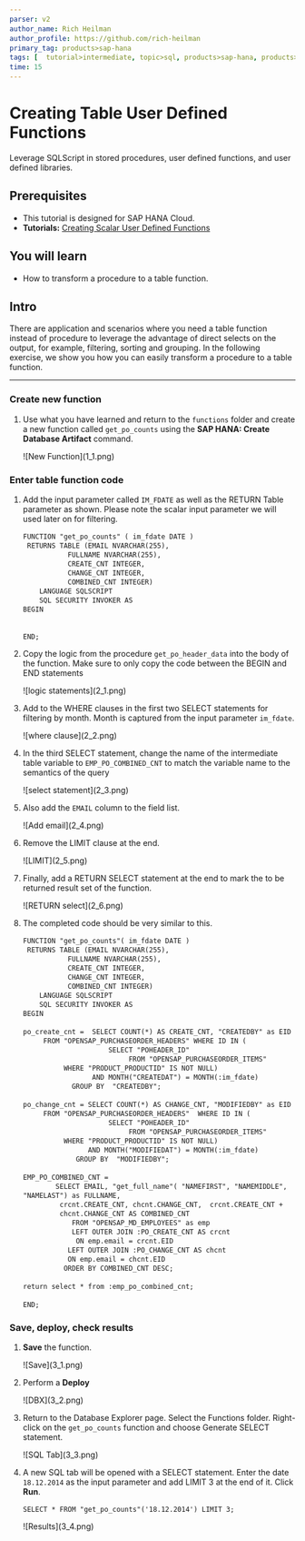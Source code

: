 ```yaml
---
parser: v2
author_name: Rich Heilman
author_profile: https://github.com/rich-heilman
primary_tag: products>sap-hana
tags: [  tutorial>intermediate, topic>sql, products>sap-hana, products>sap-hana-cloud, products>sap-business-application-studio]  
time: 15
---
```

# Creating Table User Defined Functions 
<!-- description --> Leverage SQLScript in stored procedures, user defined functions, and user defined libraries.

## Prerequisites  
- This tutorial is designed for SAP HANA Cloud.
- **Tutorials:** [Creating Scalar User Defined Functions](hana-cloud-sqlscript-scalar)

## You will learn
- How to transform a procedure to a table function.

## Intro
There are application and scenarios where you need a table function instead of procedure to leverage the advantage of direct selects on the output, for example, filtering, sorting and grouping. In the following exercise, we show you how you can easily transform a procedure to a table function.

---

### Create new function


1. Use what you have learned and return to the `functions` folder and create a new function called `get_po_counts` using the **SAP HANA: Create Database Artifact** command.

    <!-- border -->![New Function](1_1.png)


### Enter table function code


1. Add the input parameter called `IM_FDATE` as well as the RETURN Table parameter as shown. Please note the scalar input parameter we will used later on for filtering.

    ```SQLCRIPT
    FUNCTION "get_po_counts" ( im_fdate DATE )
     RETURNS TABLE (EMAIL NVARCHAR(255),
    	       FULLNAME NVARCHAR(255),
    	       CREATE_CNT INTEGER,
    	       CHANGE_CNT INTEGER,
    	       COMBINED_CNT INTEGER)
        LANGUAGE SQLSCRIPT
        SQL SECURITY INVOKER AS
    BEGIN


    END;
    ```


2. Copy the logic from the procedure `get_po_header_data` into the body of the function.  Make sure to only copy the code between the BEGIN and END statements

    <!-- border -->![logic statements](2_1.png)


3. Add to the WHERE clauses in the first two SELECT statements for filtering by month. Month is captured from the input parameter `im_fdate`.

    <!-- border -->![where clause](2_2.png)

4. In the third SELECT statement, change the name of the intermediate table variable to `EMP_PO_COMBINED_CNT` to match the variable name to the semantics of the query

    <!-- border -->![select statement](2_3.png)

5. Also add the `EMAIL` column to the field list.

    <!-- border -->![Add email](2_4.png)


6. Remove the LIMIT clause at the end.

    <!-- border -->![LIMIT](2_5.png)


7. Finally, add a RETURN SELECT statement at the end to mark the to be returned result set of the function.

    <!-- border -->![RETURN select](2_6.png)


8. The completed code should be very similar to this.

    ```SQLCRIPT
    FUNCTION "get_po_counts"( im_fdate DATE )
     RETURNS TABLE (EMAIL NVARCHAR(255),
    	       FULLNAME NVARCHAR(255),
    	       CREATE_CNT INTEGER,
    	       CHANGE_CNT INTEGER,
    	       COMBINED_CNT INTEGER)
        LANGUAGE SQLSCRIPT
        SQL SECURITY INVOKER AS
    BEGIN

    po_create_cnt =  SELECT COUNT(*) AS CREATE_CNT, "CREATEDBY" as EID
         FROM "OPENSAP_PURCHASEORDER_HEADERS" WHERE ID IN (
                         SELECT "POHEADER_ID"
                              FROM "OPENSAP_PURCHASEORDER_ITEMS"
              WHERE "PRODUCT_PRODUCTID" IS NOT NULL)
                     AND MONTH("CREATEDAT") = MONTH(:im_fdate)
                GROUP BY  "CREATEDBY";

    po_change_cnt = SELECT COUNT(*) AS CHANGE_CNT, "MODIFIEDBY" as EID
         FROM "OPENSAP_PURCHASEORDER_HEADERS"  WHERE ID IN (
                         SELECT "POHEADER_ID"
                              FROM "OPENSAP_PURCHASEORDER_ITEMS"
              WHERE "PRODUCT_PRODUCTID" IS NOT NULL)
                    AND MONTH("MODIFIEDAT") = MONTH(:im_fdate)
                 GROUP BY  "MODIFIEDBY";

    EMP_PO_COMBINED_CNT =
            SELECT EMAIL, "get_full_name"( "NAMEFIRST", "NAMEMIDDLE", "NAMELAST") as FULLNAME,
             crcnt.CREATE_CNT, chcnt.CHANGE_CNT,  crcnt.CREATE_CNT +
             chcnt.CHANGE_CNT AS COMBINED_CNT
                FROM "OPENSAP_MD_EMPLOYEES" as emp
                LEFT OUTER JOIN :PO_CREATE_CNT AS crcnt
                 ON emp.email = crcnt.EID
               LEFT OUTER JOIN :PO_CHANGE_CNT AS chcnt
               ON emp.email = chcnt.EID
              ORDER BY COMBINED_CNT DESC;

    return select * from :emp_po_combined_cnt;

    END;
    ```



### Save, deploy, check results


1. **Save** the function.

    <!-- border -->![Save](3_1.png)

2. Perform a **Deploy**

    <!-- border -->![DBX](3_2.png)

3. Return to the Database Explorer page. Select the Functions folder.  Right-click on the `get_po_counts` function and choose Generate SELECT statement.

    <!-- border -->![SQL Tab](3_3.png)

4. A new SQL tab will be opened with a SELECT statement. Enter the date `18.12.2014` as the input parameter and add  LIMIT 3 at the end of it. Click **Run**.

    ```SQLCRIPT
    SELECT * FROM "get_po_counts"('18.12.2014') LIMIT 3;
    ```
    <!-- border -->![Results](3_4.png)

